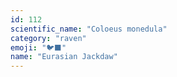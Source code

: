 ```yaml
---
id: 112
scientific_name: "Coloeus monedula"
category: "raven"
emoji: "🐦‍⬛"
name: "Eurasian Jackdaw"
---
```

